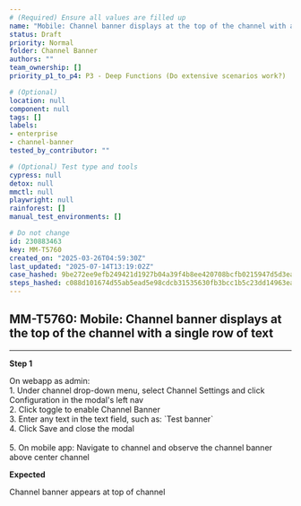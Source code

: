 ```yaml
---
# (Required) Ensure all values are filled up
name: "Mobile: Channel banner displays at the top of the channel with a single row of text "
status: Draft
priority: Normal
folder: Channel Banner
authors: ""
team_ownership: []
priority_p1_to_p4: P3 - Deep Functions (Do extensive scenarios work?)

# (Optional)
location: null
component: null
tags: []
labels:
- enterprise
- channel-banner
tested_by_contributor: ""

# (Optional) Test type and tools
cypress: null
detox: null
mmctl: null
playwright: null
rainforest: []
manual_test_environments: []

# Do not change
id: 230883463
key: MM-T5760
created_on: "2025-03-26T04:59:30Z"
last_updated: "2025-07-14T13:19:02Z"
case_hashed: 9be272ee9efb249421d1927b04a39f4b8ee420708bcfb0215947d5d3ea28c4b509766f9a15840830e7d3e1d0d51dc557
steps_hashed: c088d101674d55ab5ead5e98cdcb31535630fb3bcc1b5c23dd14963eaba4c3278967639dfb995fde459c8c332296e022
---
```


<!-- (Auto-generated) Based on frontmatter's "key" and "name" -->

## MM-T5760: Mobile: Channel banner displays at the top of the channel with a single row of text

---

**Step 1**

On webapp as admin:\
1\. Under channel drop-down menu, select Channel Settings and click Configuration in the modal's left nav\
2\. Click toggle to enable Channel Banner\
3\. Enter any text in the text field, such as: \`Test banner\`\
4\. Click Save and close the modal\
\
5\. On mobile app: Navigate to channel and observe the channel banner above center channel

**Expected**

Channel banner appears at top of ​channel
